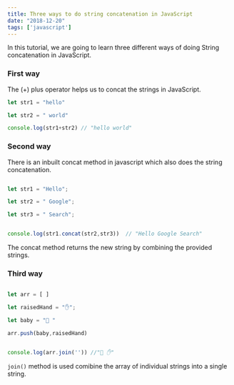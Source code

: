 ```yaml
---
title: Three ways to do string concatenation in JavaScript
date: "2018-12-20"
tags: ['javascript']
---
```


In this tutorial, we are going to learn three different ways of doing String concatenation in JavaScript.


### First way

 The (+) plus operator helps us to concat the strings in JavaScript.

```js
let str1 = "hello"

let str2 = " world"

console.log(str1+str2) // "hello world"


```


### Second way

There is an inbuilt concat method in javascript which also does the string concatenation.


```js

let str1 = "Hello";

let str2 = " Google";

let str3 = " Search";


console.log(str1.concat(str2,str3))  // "Hello Google Search"

```

The concat method returns the new string by combining the provided strings.


### Third way

```js

let arr = [ ]

let raisedHand = "✋";

let baby = "👶 "

arr.push(baby,raisedHand)


console.log(arr.join('')) //"👶 ✋"

```
`join()` method is used comibine the array of individual strings into a single string.